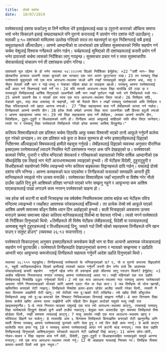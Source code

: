 ```yaml
---
title:  दोस्रो दशांस
date:   10/07/2019
---
```


परमेश्वरलाई दशांस फर्काउनु वा तिर्ने मामिला धेरै इसाईहरूलाई थाहा छ (पुरानो करारको औचित्य समाप्त भयो भनेर सिकाउने इसाई सम्प्रदायहरूले पनि पुरानो करारलाई नै उपयोग गरेर दशांस भेटी उठाउँछन्)। मलाकी ३:१० दशांसको मामिलामा उल्लेख गरिएको सरल तर महत्त्वपूर्ण वा मुल निर्देशनलाई सबै इसाई समूदायहरूले औँल्याउँछन्। आफ्नो आम्दानीको वा लाभांसको दश प्रतिशत सुसमाचारको निम्ति सहयोग गर्न चर्चमा येशूलाई विश्वास गर्नेहरूले अर्पण गर्छन्। चर्चहरूलाई सुम्पिएको ती दशांसहरूलाई कसरी प्रयोग गर्ने भनेर प्रायजसो चर्चमा त्यसको निर्देशिका लागु गराइन्छ। सुसमाचार प्रचार गर्न र त्यस सुसमाचारीय सेवाकार्यलाई संचालन गर्न ती दशांसहरू प्रयोग गरिन्छ।

`दशांसको मूल उद्देश्य के हो भनेर व्यवस्था १४:२२­२९मा दिएको निर्देशिका हेर्नुहोस्: ×22 “दशौँ भाग– तिम्रा खेतबारीमा हरसाल उब्जनी भएका कुराको दश भागबाट एक भाग अलग छुट्ट्याएर राख। 23 तर परमप्रभु तिम्रा परमेश्वरले चुन्नुभएको त्यो एक मात्र आराधना-स्थलमा जाओ अनि त्यहाँ परमप्रभुको सामुन्ने आफ्ना अन्न, मद्य र जैतुन तेलको दशौँ भाग र गाई-वस्तु र भेडाका पहिला बाछा वा पाठाहरू खाओ। परमप्रभु आफ्ना परमेश्वरलाई सधैँ आदर गर्न सिक्नलाई यसो गर्ने गर। 24 यदि त्यस्तो आराधना-स्थल तिम्रा घरदेखि धेरै टाढा छ र परमप्रभुले तिमीहरूलाई आशिष् दिनुभएको उब्जनीको दशौँ भाग त्यहाँ पुर्याउन गाह्रो भयो भने तिमीहरूले यसो गर– 25 आफ्नो उब्जनी बेच र पाएको दाम त्यस एक मात्र आराधना-स्थलमा लिएर जाओ। 26 तिमीहरू साँढे, भेडाको थुमा, मद्य तथा अरूमद्य जे चाहन्छौ, त्यो सो पैसाले किन र त्यहाँ परमप्रभु परमेश्वरको अघि तिमीहरू र तिम्रा परिवारहरूले त्यो खाएर आनन्द मनाओ।  27 “तिम्रा सहरहरूमा बास गर्ने लेवीहरूको वास्ता गर्न नछोड। तिनीहरूको आफ्नो सम्पत्ति छैन। 28 हरेक तेस्रो वर्षको अन्तमा तिम्रा सारा उब्जनीका दशौँ हिस्सा बटुली ल्याओ र आफ्ना सहरहरूमा जम्मा गर। 29 त्यो तिम्रा सहरहरूमा बास गर्ने लेवीहरू, जसका आफ्नो सम्पत्ति छैन, विदेशीहरू, टुहुरा-टुहुरी र विधवाहरूको लागि हो। तिनीहरू आएर आफूलाई चाहिएको जति चीज लिएर जानेछन्। त्यसो गर र परमप्रभु तिम्रा परमेश्वरले तिमीहरूले गरेको हरेक काममा आशिष् दिनुहुनेछ।"` 

कतिपय विश्वासीहरूले दश प्रतिशत चर्चमा दिएपछि आफू पक्का विश्वासी भएको ठान्दै आफूले गर्नुपर्ने कर्तव्य पूरा गरेको ठान्दछन्। तर दश प्रतिशत भन्ने कुरा त केवल सुरुमात्र हो भनेर इस्राएलीहरूलाई दिइएको निर्देशनमा औँल्याइएको विषयकलाई हामीले महसुस गर्नुपर्छ। लेबीहरूलाई दिइएको व्यवस्था अनुसार पौराणिक इस्राएलमा परमेश्वरकहाँ ल्याउने नियमित भेटी दशांसमात्र नभएर अरू पनि देखाइएको छ। परमेश्वरको कामको निम्ति, पुजारी र पवित्र मन्दिरको सेवाकार्य र गरिबहरूको सहायताको निम्ति वार्षिक आम्दानीको एक चौथाईदेखि एक तिहाई भाग भेटी आराधनास्थलमा ल्याइएको हुन्थ्यो। ती भेटीहरू विदेशी, टुहुराटुहुरी र विधवीहरूको सहयोगको निम्ति ल्याइन्थ्यो भनेर कतिपय बाइबलका विद्वानहरूले दावि गर्छन्। यसलाई दोस्रो दशांस पनि भनिन्छ। आफ्ना कामहरूको फल पाएकोमा र तिनीहरूको फसलको समयप्रति आभारी हुँदै मानिसहरूले रमाइलो गरेर उत्सव मनाउँथे। परमेश्वरका विश्वासीहरू जहाँ भएतापनि वा विशेष गरेर नौलो ठाउँमा उहाँले दिनु हुने आशिषको प्रतिज्ञा भाग्यले पाएको भनेर सम्झनु नहुने र आफूभन्दा कम आशिष पाएकाहरूलाई पाखा लगाउने काम नगरुन् परमेश्वरको चाहना हो।

जब हरेक वर्ष कटनी वा बाली भित्र्याइन्छ तब वर्षवर्षमा नियमितरूपमा दशांस बाहेक थप भेटीहरू पवित्र मन्दिरमा ल्याइन्थ्यो र त्यहाँबाट आवश्यक परेकाहरूलाई बाँडिन्थ्यो। तर प्रत्येक तेस्रो वर्ष आफूले पाएको आशिष आफ्नै समाजमा बाँड्न विशेष ध्यान दिन अर्हाइएको हुन्थ्यो। बाली भित्राइएको अवसरमा उत्सव मनाउने क्रममा समाजमा रहेका कतिपय मानिसहरूलाई विर्सन्थे वा वेवास्ता गरिन्थे। त्यसो नगर्न परमेश्वरले यो निर्देशिका दिनुभएको थियो: ×तिमीहरूले ती विशेष भेटीहरू लेबीहरूलाई, विदेशी वा परायाहरूलाई आमाबाबु नहुने टुहुराहरूलाई र विधवीहरूलाई दिनु, जसले गर्दा तिमी रहेको सहरहरूमा तिनीहरूले पनि खान पाउन् र संतुष्ट होउन्" (व्यवस्था २६:१२ रूपान्तरित)।

परमेश्वरले सिकाउनुभए अनुसार इस्राएलीहरूले कमसेकम केही भाग वा पैसा अत्यन्तै आवश्यक परेकाहरूलाई सहयोग गर्न छुट्याउँथे। परमेश्वरले तिनीहरूप्रति देखाउनुभएको करुणा र न्यायको सम्झनामा र उहाँप्रति आभारी भएर आफूभन्दा कमजोरलाई तिनीहरूले सहायता गर्नुपर्ने आदेश उहाँले दिनुभएको थियो।

`व्यवस्था २६:१­११ पढ्नुहोस्। तिनीहरूलाई परमेश्वरले के भनिरहनुभएको छ? ए, यो त पुरानो करारमा दिइएकोपो त, यहूदी जातिहरूलाईमात्र दिएको हामीलाई त्यसको ख्याल गर्नुपर्ने जरुरी छैन भनेर ठान्ने कि आवश्यक परेकाहरूलाई कसरी सहयोग   गर्नुपर्ने रहेछ भनेर ती वचनहरू हाम्रो जीवनमा लागु गराउन सिक्ने? हेर्नुहोस्: ×1 आबीब महिनामा निस्तारचाड मनाएर परमप्रभु आफ्ना परमेश्वरलाई आदर गर। त्यही महिनाको एक रात उहाँले तिमीहरूलाई मिश्रदेखि उद्धार गर्नुभएको थियो। 2 त्यो एक मात्र आराधना-स्थलमा गएर परमप्रभु आफ्ना परमेश्वरको आदरमा गरिने निस्तारचाडको भोजको लागि आफ्नो एउटा गोरु वा भेडा काट। 3 जब तिमीहरू यो भोज खान्छौ, खमिरसित बनाएको रोटी नखानू। तिमीहरूले मिश्रदेश हतार-हतार छोडेर आउँदा जसरी गरेका थियौ, त्यसरी नै सात दिनसम्म अखमिरी रोटी खानू। त्यो रोटीको नाम दु:खको रोटी राखिनेछ। त्यो खाँदा तिमी बाँचुञ्जेल तिमीहरूले आफू त्यो दु:ख-कष्टको देश मिश्रबाट निस्किआएका दिनलाई सम्झना गर्नेछौ। 4 सात दिनसम्म तिम्रा देशमा कसैले खमिर आफ्ना घरमा राख्नेछैनौ अनि पहिलो दिन बेलुका काटेको पशुको मासु त्यही रात खाइसक्नुपर्नेछ। 5-6 त्यस निस्तार-चाडका पशुलाई एक मात्र त्यो आराधना-स्थलमा काट्नू, त्यसलाई परमप्रभु तिम्रा परमेश्वरले दिनुहुने देशको कुनै अर्को ठाउँमा नकाट्नू। बेलुका घाम अस्ताउँदा जुन समयमा तिमीहरूले मिश्र छोडेका थियौ, त्यही समयमा त्यसलाई काट्नू। 7 मासु उमालेर त्यही एक मात्र आराधना-स्थलमा खानू र भोलिपल्ट बिहानै घर फर्कनू। 8 त्यसपछि अरू ६ दिनसम्म तिमीहरूले बिनाखमिर बनाएको रोटी खानुपर्नेछ अनि सातौँ दिनमा परमप्रभु आफ्ना परमेश्वरलाई पूज्नको लागि भेला हुनू र त्यो दिन केही काम नगर्नू। 9 बाली काट्न थालेपछि सात हप्ता गन्नू 10 र परमप्रभु आफ्ना परमेश्वरलाई आदर गर्न कटनी चाड मनाउनू। त्यस बेला उहाँले तिमीहरूलाई दिनुभएको आशिष्अनुसार स्वेच्छाले चढाउने भेटी उहाँकहाँ लिई आउनू। 11 आफ्ना छोरा-छोरी, नोकर-चाकर र तिम्रा सहरमा बास गर्ने लेवी, विदेशी, टुहुरा-टुहुरी र विधवाहरूसहित परमप्रभुको सामुन्ने आनन्द मनाउनू। त्यो एक मात्र आराधना-स्थलमा त्यसो गर्नू। 12 यी आज्ञाहरू मान्नलाई निश्चय गर। तिमीहरू मिश्रमा कमारा-कमारी थियौ भन्ने कुरा नभुल।"`